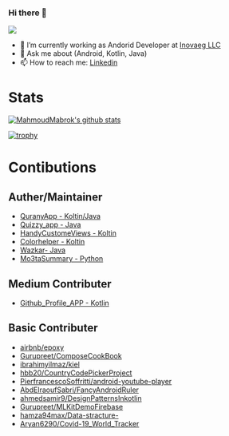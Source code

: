 ### Hi there 👋
![](https://komarev.com/ghpvc/?username=MahmoudMabrok)

- 🔭 I’m currently working as Andorid Developer at [Inovaeg LLC](https://github.com/inovaeg)
- 💬 Ask me about (Android, Kotlin, Java)
- 📫 How to reach me: [Linkedin](https://www.linkedin.com/in/mahmoud-mabrouk-fouad/)

# Stats 
[![MahmoudMabrok's github stats](https://github-readme-stats.vercel.app/api?username=MahmoudMabrok)](https://github.com/anuraghazra/github-readme-stats)


[![trophy](https://github-profile-trophy.vercel.app/?username=MahmoudMabrok)](https://github.com/MahmoudMabrok/github-profile-trophy)


# Contibutions 
## Auther/Maintainer
- [QuranyApp - Koltin/Java](https://github.com/MahmoudMabrok/QuranyApp)
- [Quizzy_app - Java](https://github.com/MahmoudMabrok/Quizzy_app)
- [HandyCustomeViews - Koltin](https://github.com/MahmoudMabrok/HandyCustomeViews)
- [Colorhelper - Koltin](https://github.com/MahmoudMabrok/Colorhelper)
- [Wazkar- Java](https://github.com/hamza94max/Wazkar)
- [Mo3taSummary - Python](https://github.com/MahmoudMabrok/Mo3taSummary)

## Medium Contributer  
- [Github_Profile_APP - Kotlin](https://github.com/NJACKWinterOfCode/Github_Profile_APP)

## Basic Contributer  
- [airbnb/epoxy](https://github.com/airbnb/epoxy/graphs/contributors)
- [Gurupreet/ComposeCookBook](https://github.com/Gurupreet/ComposeCookBook)
- [ibrahimyilmaz/kiel](https://github.com/ibrahimyilmaz/kiel)
- [hbb20/CountryCodePickerProject](https://github.com/hbb20/CountryCodePickerProject/graphs/contributors)
- [PierfrancescoSoffritti/android-youtube-player](https://github.com/PierfrancescoSoffritti/android-youtube-player)
- [AbdElraoufSabri/FancyAndroidRuler](https://github.com/AbdElraoufSabri/FancyAndroidRuler)
- [ahmedsamir9/DesignPatternsInkotlin](https://github.com/ahmedsamir9/DesignPatternsInkotlin-)
- [Gurupreet/MLKitDemoFirebase](https://github.com/Gurupreet/MLKitDemoFirebase/graphs/contributors)
- [hamza94max/Data-stracture-](https://github.com/hamza94max/Data-stracture-)
- [Aryan6290/Covid-19_World_Tracker](https://github.com/Aryan6290/Covid-19_World_Tracker)
